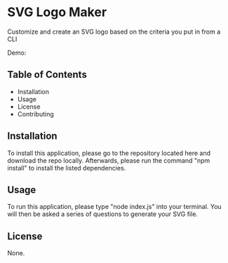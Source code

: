 # SVG Logo Maker


Customize and create an SVG logo based on the criteria you put in from a CLI

Demo:


## Table of Contents


* Installation
* Usage
* License
* Contributing


## Installation

To install this application, please go to the repository located here and download the repo locally. Afterwards, please run the command "npm install" to install the listed dependencies. 


## Usage

To run this application, please type "node index.js" into your terminal. You will then be asked a series of questions to generate your SVG file.


## License


None.
